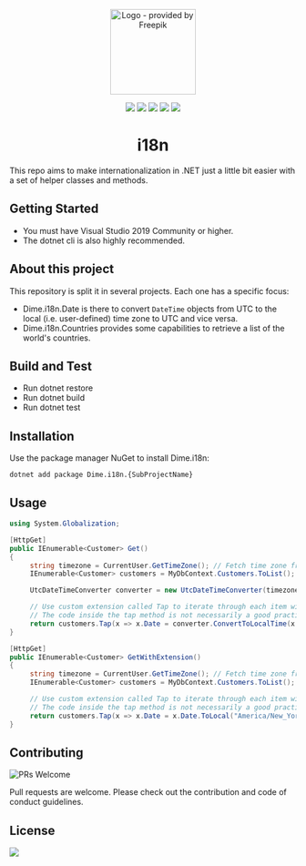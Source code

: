 <p align="center"><img src="assets/translate.svg?raw=true" width="150" alt="Logo - provided by Freepik"></p>

<div align="center">
     <img src="https://dev.azure.com/dimesoftware/Utilities/_apis/build/status/dimenics.i18n?repoName=dimenics%2Fi18n&branchName=master" />
     <img src="https://img.shields.io/azure-devops/coverage/dimesoftware/utilities/134"/> 
     <img src="https://github.com/dimenics/i18n/workflows/CodeQL/badge.svg"/>
     <img src="https://img.shields.io/:license-mit-brightgreen.svg?style=flat-square" />
     <img src="https://img.shields.io/badge/PRs-welcome-brightgreen.svg?style=flat-square" />
</div>

<h1 align="center">i18n</h1>

This repo aims to make internationalization in .NET just a little bit easier with a set of helper classes and methods.

## Getting Started

- You must have Visual Studio 2019 Community or higher.
- The dotnet cli is also highly recommended.

## About this project

This repository is split it in several projects. Each one has a specific focus:

- Dime.i18n.Date is there to convert `DateTime` objects from UTC to the local (i.e. user-defined) time zone to UTC and vice versa.
- Dime.i18n.Countries provides some capabilities to retrieve a list of the world's countries.

## Build and Test

- Run dotnet restore
- Run dotnet build
- Run dotnet test

## Installation

Use the package manager NuGet to install Dime.i18n:

`dotnet add package Dime.i18n.{SubProjectName}`

## Usage

```csharp
using System.Globalization;

[HttpGet]
public IEnumerable<Customer> Get()
{
     string timezone = CurrentUser.GetTimeZone(); // Fetch time zone from HTTP Context
     IEnumerable<Customer> customers = MyDbContext.Customers.ToList(); // Dates are stored in UTC

     UtcDateTimeConverter converter = new UtcDateTimeConverter(timezone);

     // Use custom extension called Tap to iterate through each item without changing the return type and object
     // The code inside the tap method is not necessarily a good practice but it shows the power of this library
     return customers.Tap(x => x.Date = converter.ConvertToLocalTime(x.Date));
}

[HttpGet]
public IEnumerable<Customer> GetWithExtension()
{
     string timezone = CurrentUser.GetTimeZone(); // Fetch time zone from HTTP Context
     IEnumerable<Customer> customers = MyDbContext.Customers.ToList(); // Dates in database should be stored in UTC

     // Use custom extension called Tap to iterate through each item without changing the return type and object
     // The code inside the tap method is not necessarily a good practice but it shows the power of this library
     return customers.Tap(x => x.Date = x.Date.ToLocal("America/New_York"));
}
```

## Contributing

![PRs Welcome](https://img.shields.io/badge/PRs-welcome-brightgreen.svg?style=flat-square)

Pull requests are welcome. Please check out the contribution and code of conduct guidelines.

## License

<img src="https://img.shields.io/:license-mit-brightgreen.svg?style=flat-square" />
